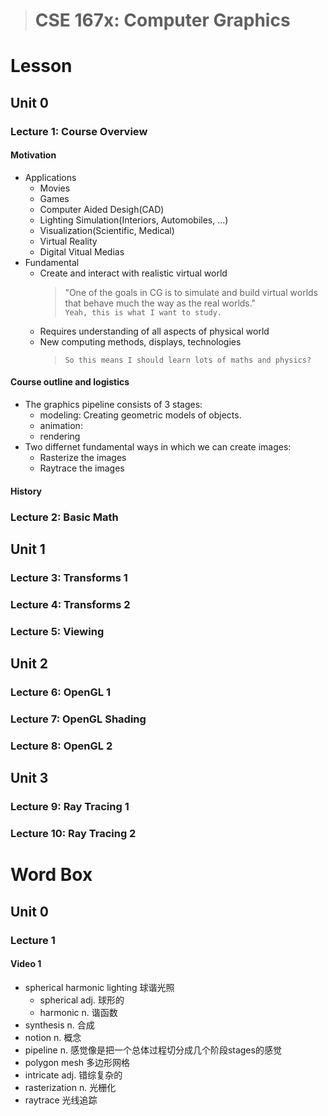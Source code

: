 > # <i class="fa fa-star"></i> CSE 167x: Computer Graphics
# Lesson
## <i class="fa fa-star"></i> **Unit 0**
### **Lecture 1: Course Overview**
#### Motivation
* Applications
  * Movies
  * Games
  * Computer Aided Desigh(CAD)
  * Lighting Simulation(Interiors, Automobiles, ...)
  * Visualization(Scientific, Medical)
  * Virtual Reality
  * Digital Vitual Medias
* Fundamental
  * Create and interact with realistic virtual world
    > "One of the goals in CG is to simulate and build virtual worlds that behave much the way as the real worlds."  
    > `Yeah, this is what I want to study.`
  * Requires understanding of all aspects of physical world
  * New computing methods, displays, technologies
    > `So this means I should learn lots of maths and physics?`
#### Course outline and logistics
* The graphics pipeline consists of 3 stages: 
  * modeling: Creating geometric models of objects.
  * animation: 
  * rendering
* Two differnet fundamental ways in which we can create images: 
  * Rasterize the images
  * Raytrace the images
#### History

### **Lecture 2: Basic Math**
#### 
#### 

## <i class="fa fa-star"></i> **Unit 1**
### **Lecture 3: Transforms 1**
### **Lecture 4: Transforms 2**
### **Lecture 5: Viewing**

## <i class="fa fa-star"></i> **Unit 2**
### **Lecture 6: OpenGL 1**
### **Lecture 7: OpenGL Shading**
### **Lecture 8: OpenGL 2**

## <i class="fa fa-star"></i> **Unit 3**
### **Lecture 9: Ray Tracing 1**
### **Lecture 10: Ray Tracing 2**

# <i class="fa fa-star"></i> **Word Box**
## **Unit 0**
### **Lecture 1**
#### **Video 1**
* spherical harmonic lighting 球谐光照
  * spherical adj. 球形的
  * harmonic n. 谐函数
* synthesis n. 合成
* notion n. 概念
* pipeline n. 感觉像是把一个总体过程切分成几个阶段stages的感觉
* polygon mesh 多边形网格
* intricate adj. 错综复杂的
* rasterization n. 光栅化
* raytrace 光线追踪

<i class="fa fa-star"></i>
<!-- 使用FontAwesome -->
<head> 
    <script defer src="https://use.fontawesome.com/releases/v5.0.13/js/all.js"></script> 
    <script defer src="https://use.fontawesome.com/releases/v5.0.13/js/v4-shims.js"></script> 
</head> 
<link rel="stylesheet" href="https://use.fontawesome.com/releases/v5.0.13/css/all.css">